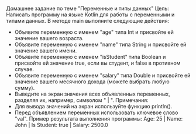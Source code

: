 Домашнее задание по теме "Переменные и типы данных"
Цель: Написать программу на языке Kotlin для работы с переменными и типами данных.
В методе main выполните следующие действия:
  - Объявите переменную с именем "age" типа Int и присвойте ей значение вашего возраста.
  - Объявите переменную с именем "name" типа String и присвойте ей значение вашего имени.
  - Объявите переменную с именем "isStudent" типа Boolean и присвойте ей значение true, если вы студент, и false в противном случае.
  - Объявите переменную с именем "salary" типа Double и присвойте ей значение вашего месячного дохода (можете выбрать любую сумму).
  - Выведите на экран значения всех объявленных переменных, разделяя их, например, символом " | ".
Примечания:
- Для вывода значений на экран используйте функцию println().
- Перед объявлением переменных использовать ключевое слово "val".
Пример результата выполнения программы:
Age: 25 | Name: John | Is Student: true | Salary: 2500.0


